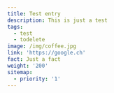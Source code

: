 ```yaml
---
title: Test entry
description: This is just a test
tags:
  - test
  - todelete
image: /img/coffee.jpg
link: 'https://google.ch'
fact: Just a fact
weight: '200'
sitemap:
  - priority: '1'
---
```


